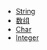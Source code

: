 - [String](/[[language]]/[[version]]/builtin-methods#string)
- [数组](/[[language]]/[[version]]/builtin-methods#array)
- [Char](/[[language]]/[[version]]/builtin-methods#char)
- [Integer](/[[language]]/[[version]]/builtin-methods#integer)